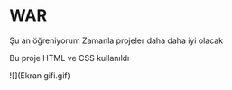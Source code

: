 <h1>WAR</h1>

<p>Şu an öğreniyorum
Zamanla projeler daha daha iyi olacak</p>

<di>Bu proje HTML ve CSS kullanıldı</div>

![](Ekran gifi.gif) 
